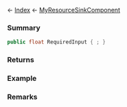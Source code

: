← [Index](Api-Index) ← [MyResourceSinkComponent](Sandbox.Game.EntityComponents.MyResourceSinkComponent)

### Summary

```csharp
public float RequiredInput { ; }
```

### Returns

### Example

### Remarks

